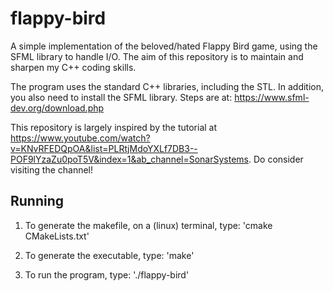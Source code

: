# flappy-bird
A simple implementation of the beloved/hated Flappy Bird game, using the SFML library to handle I/O. The aim of this repository is to maintain and sharpen my C++ coding skills.

The program uses the standard C++ libraries, including the STL. In addition, you also need to install the SFML library. Steps are at: https://www.sfml-dev.org/download.php

This repository is largely inspired by the tutorial at https://www.youtube.com/watch?v=KNvRFEDQpOA&list=PLRtjMdoYXLf7DB3--POF9lYzaZu0poT5V&index=1&ab_channel=SonarSystems. Do consider visiting the channel!

## Running

1. To generate the makefile, on a (linux) terminal, type: 'cmake CMakeLists.txt'

2. To generate the executable, type: 'make'

3. To run the program, type: './flappy-bird'
